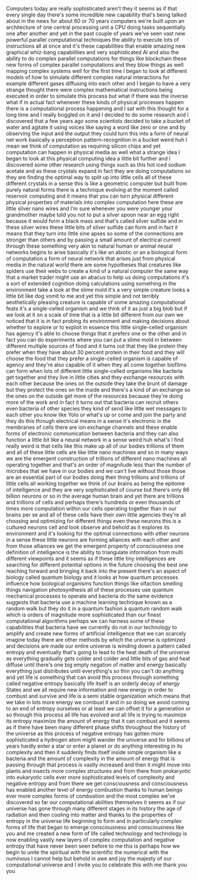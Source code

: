 
Computers today are really sophisticated
aren&#39;t they it seems as if that every
single day there&#39;s some incredible new
capability that&#39;s being talked about in
the news for about 60 or 70 years
computers we&#39;re built upon an
architecture of one central processing
unit a CPU doing tasks sequentially one
after another and yet in the past couple
of years we&#39;ve seen vast new powerful
parallel computational techniques the
ability to execute lots of instructions
all at once and it&#39;s these capabilities
that enable amazing new graphical
whiz-bang capabilities and very
sophisticated AI and also the ability to
do complex parallel computations for
things like blockchain these new forms
of complex parallel computations and
they blow things as well mapping complex
systems well for the first time I began
to look at different models of how to
simulate different complex natural
interactions for example different gases
diffusing into each other and I began to
have a very strange thought there were
complex mathematical instructions being
executed in order to simulate this
process but what if there was the
inverse what if in actual fact whenever
these kinds of physical processes happen
there is a computational process
happening and I sat with this thought
for a long time and I really boggled on
it and I decided to do some research and
I discovered that a few years ago some
scientists decided to take a bucket of
water and agitate it using voices like
saying a word like zero or one and by
observing the input and the output they
could turn this into a form of neural
net
work basically a perceptron
pattern-recognition in a bucket weird
huh
I mean we think of computation as
requiring silicon chips and yet
computation can happen in physical media
as well what a strange idea I began to
look at this physical computing idea a
little bit further and I discovered some
other research using things such as this
hot iced sodium acetate and as these
crystals expand in fact they are doing
computations so they are finding the
optimal way to split up into little
cells all of these different crystals in
a sense this is like a geometric
computer but built from purely natural
forms there is a technique evolving at
the moment called reservoir computing
and it means that you can turn physical
different physical properties of
materials into complex computation here
these are little silver nano wires and
I&#39;m sure whenever you were younger your
grandmother maybe told you not to put a
silver spoon near an egg right because
it would form a black mass and that&#39;s
called silver sulfide and in these
silver wires these little bits of silver
sulfide can form and in fact it means
that they turn into little sine apses so
some of the connections are stronger
than others and by passing a small
amount of electrical current through
these something very akin to natural
human or animal neural networks begins
to arise basically it&#39;s like an abiotic
or an a biological form of computation a
form of neural network that arises just
from physical media in the natural world
there are some hypotheses that creatures
like spiders use their webs to create a
kind of a natural
computer the same way that a market
trader might use an abacus to help us
doing computations it&#39;s a sort of
extended cognition doing calculations
using something in the environment take
a look at the slime mold it&#39;s a very
simple creature looks a little bit like
dog vomit to me and yet this simple and
not terribly aesthetically pleasing
creature is capable of some amazing
computational feats it&#39;s a single-celled
organism and we think of it as just a
big blob but if we look at it on a scale
of time that is a little bit different
from our own we noticed that it is in
fact probing its environment and making
decisions about whether to explore or to
exploit in essence this little
single-celled organism has agency it&#39;s
able to choose things that it prefers
one or the other and in fact you can do
experiments where you can put a slime
mold in between different multiple
sources of food and it turns out that
they like protein they prefer when they
have about 30 percent protein in their
food and they will choose the food that
they prefer a single-celled organism is
capable of agency and they&#39;re also
capable of it when they all come
together biofilms can form when lots of
different little single-celled organisms
like bacteria get together and they live
in little cities and they exchange
resources with each other because the
ones on the outside they take the brunt
of damage but they protect the ones on
the inside and there&#39;s a kind of an
exchange so the ones on the outside get
more of the resources because they&#39;re
doing more of the work and in fact it
turns out that bacteria can recruit
others even bacteria of other species
they kind of send like little wet
messages to each other you know like
Yolo or what&#39;s up or come and join the
party
and they do this through electrical
means in a sense it&#39;s electronic in the
membranes of cells there are ion
exchange channels and these enable forms
of electronic communication between
bacteria and they can also function a
little bit like a neural network in a
sense weird huh
what&#39;s I find really weird is that cells
like this make up all of our bodies
trillions of them and all of these
little cells are like little nano
machines and so in many ways we are the
emergent construction of trillions of
different nano machines all operating
together and that&#39;s an order of
magnitude less than the number of
microbes that we have in our bodies and
we can&#39;t live without those those are an
essential part of our bodies doing their
thing trillions and trillions of little
cells all working together we think of
our brains as being the epitome of
intelligence and they are very
sophisticated of course but there&#39;s only
86 billion neurons or so in the average
human brain and yet there are trillions
and trillions of cells and perhaps
there&#39;s hundreds or even thousands of
times more computation within our cells
operating together than in our brains
per se and all of these cells have their
own little agencies they&#39;re all choosing
and optimizing for different things even
these neurons this is a cultured neurons
cell and look observe and behold as it
explores its environment and it&#39;s
looking for the optimal connections with
other neurons in a sense these little
neurons are forming alliances with each
other and from those alliances we get
the emergent property of consciousness
one definition of intelligence is the
ability to triangulate information from
multi
different viewpoints and it seems as if
these little tiny intelligences are
searching for different potential
options in the future choosing the best
one reaching forward and bringing it
back into the present there&#39;s an aspect
of biology called quantum biology and it
looks at how quantum processes influence
how biological organisms function things
like olfaction smelling things
navigation photosynthesis all of these
processes use quantum mechanical
processes to operate and bacteria do the
same evidence suggests that bacteria use
a machine learning technique known as a
random walk but they do it in a quantum
fashion a quantum random walk which is
orders of magnitude more sophisticated
than our finest computational algorithms
perhaps we can harness some of these
capabilities that bacteria have we
currently do not in our technology to
amplify and create new forms of
artificial intelligence that we can
scarcely imagine today there are other
methods by which the universe is
optimized and decisions are made our
entire universe is winding down a
pattern called entropy and eventually
that&#39;s going to lead to the heat death
of the universe as everything gradually
gets colder and colder and little bits
of gas and heat diffuse until there&#39;s
one big empty negation of matter and
energy basically everything just
distributes until everything&#39;s so thin
you can&#39;t do anything and yet life is
something that can avoid this process
through something called negative
entropy
basically life itself is an orderly
decay of energy States and we all
require new information and new energy
in order to combust and survive and life
is a semi stable organization which
means that we take in lots more energy
we combust it and in so doing we avoid
coming to an end of entropy ourselves or
at least we can offset it for a
generation or so through this process
all life has evolved and all life is
trying to maximize its entropy maximize
the amount of energy that it can combust
and it seems as if there have been many
different phase shifts throughout the
history of the universe as this process
of negative entropy has gotten more
sophisticated a hydrogen atom might
wander the universe and for billions of
years hardly enter a star or enter a
planet or do anything interesting in its
complexity and then it suddenly finds
itself inside simple organism like a
bacteria and the amount of complexity in
the amount of energy that is passing
through that process is vastly increased
and then it might move into plants and
insects more complex structures and from
there from prokaryotic into eukaryotic
cells ever more sophisticated levels of
complexity and negative entropy and from
there we get consciousness and
consciousness has enabled another level
of energy combustion thanks to human
beings ever more complex forms of
combustion and the most complex we&#39;ve
discovered so far our computational
abilities themselves
it seems as if our universe has gone
through many different stages in its
history the age of radiation and then
cooling into matter and thanks to the
properties of entropy in the universe
life beginning to form and in
particularly complex forms of life that
began to emerge consciousness and
consciousness like you and me
created a new form of life called
technology and technology is now
enabling vastly new layers of complex
computation and negative entropy that
have never been seen before to me this
is perhaps how we begin to unite the
spiritual with the scientific the
numerical with the numinous I cannot
help but behold in awe and joy the
majesty of our computational universe
and I invite you to celebrate this with
me thank you
you

